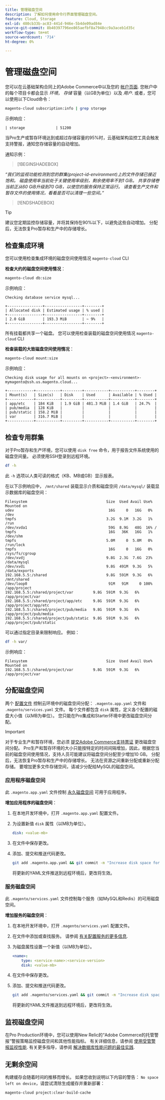 ```yaml
---
title: 管理磁盘空间
description: 了解如何使用命令行界面管理磁盘空间。
feature: Cloud, Storage
exl-id: 480cb33b-ac83-441d-946e-5b4de09ad84e
source-git-commit: 8b40397796ee865aefbf8a7948cc9a3aceb1d35c
workflow-type: tm+mt
source-wordcount: '714'
ht-degree: 0%

---
```


# 管理磁盘空间

您可以在云基础架构合同上的Adobe Commerce中以及您的 [帐户页面](https://accounts.magento.cloud/user). 您帐户中的每个项目卡都会显示 _环境_， _存储_ 容量（以GB为单位）以及 _用户_. 或者，您可以使用以下Cloud命令：

```bash
magento-cloud subscription:info | grep storage
```

示例响应：

```terminal
| storage              | 51200
```

当Pro生产或暂存环境达到或超过存储容量的95%时，云基础架构监控工具会触发支持警报，通知您存储容量的自动增加。

通知示例：

>[!BEGINSHADEBOX]

_“我们的监视功能检测到您的群集(project-id-environment)上的文件存储已接近饱和。 磁盘使用率当前处于关键使用率级别，剩余使用率不到1 GiB。 共享存储卷当前正从60 GiB升级到70 GiB，以使您的服务保持正常运行。 请查看生产文件和暂存文件的使用情况，看看是否可以清理一些空间。”_

>[!ENDSHADEBOX]

>[!TIP]
>
>建议您定期监控存储容量，并将其保持在90%以下，以避免这些自动增加。 分配后，无法恢复Pro暂存和生产中的存储增长。

## 检查集成环境

您可以使用检查集成环境的磁盘空间使用情况 `magento-cloud` CLI

**检查大约的磁盘空间使用情况**：

```bash
magento-cloud db:size
```

示例响应：

```terminal
Checking database service mysql...

+----------------+-----------------+--------+
| Allocated disk | Estimated usage | % used |
+----------------+-----------------+--------+
| 2.0 GiB        | 193.3 MiB       | ~ 9%   |
+----------------+-----------------+--------+
```

所有挂载都共享一个磁盘。 您可以使用检查装载的磁盘空间使用情况 `magento-cloud` CLI

**检查装载的大致磁盘空间使用情况**：

```bash
magento-cloud mount:size
```

示例响应：

```terminal
Checking disk usage for all mounts on <project>-<environment>-mymagento@ssh.us.magento.cloud...

+------------+-----------+---------+-----------+-----------+--------+
| Mount(s)   | Size(s)   | Disk    | Used      | Available | % Used |
+------------+-----------+---------+-----------+-----------+--------+
| app/etc    | 184 KiB   | 1.9 GiB | 481.3 MiB | 1.4 GiB   | 24.7%  |
| pub/media  | 128 KiB   |         |           |           |        |
| pub/static | 158.2 MiB |         |           |           |        |
| var        | 316.7 MiB |         |           |           |        |
+------------+-----------+---------+-----------+-----------+--------+
```

## 检查专用群集

对于Pro暂存和生产环境，您可以使用 `disk free` 命令，用于报告文件系统使用的磁盘空间量。 必须使用SSH登录到远程环境。

```bash
df -h
```

此 `-h` 选项以人类可读的格式（KB、MB或GB）显示报表。

在以下示例响应中， `/mnt/shared` 装载显示介质和磁盘空间 `/data/mysql/` 装载显示数据库的磁盘空间：

```terminal
Filesystem                                    Size  Used Avail Use% Mounted on
udev                                           16G     0   16G   0% /dev
tmpfs                                         3.2G  9.1M  3.2G   1% /run
/dev/xvda1                                     59G  8.9G   48G  16% /
tmpfs                                          16G   36K   16G   1% /dev/shm
tmpfs                                         5.0M     0  5.0M   0% /run/lock
tmpfs                                          16G     0   16G   0% /sys/fs/cgroup
/dev/xvdj                                     9.8G  2.3G  7.6G  23% /data/mysql
/dev/xvdi                                     9.8G  491M  9.3G   5% /data/exports
192.168.5.5:/shared                           9.8G  591M  9.3G   6% /mnt/shared
/dev/loop0                                     91M   91M     0 100% /app/project
192.168.5.5:/shared/project/var         9.8G  591M  9.3G   6% /app/project/var
192.168.5.5:/shared/project/app/etc     9.8G  591M  9.3G   6% /app/project/app/etc
192.168.5.5:/shared/project/pub/media   9.8G  591M  9.3G   6% /app/project/pub/media
192.168.5.5:/shared/project/pub/static  9.8G  591M  9.3G   6% /app/project/pub/static
```

可以通过指定目录来限制响应。 例如：

```bash
df -h var/
```

示例响应：

```terminal
Filesystem                                    Size  Used Avail Use% Mounted on
192.168.5.5:/shared/project/var         9.8G  591M  9.3G   6% /app/project/var
```

## 分配磁盘空间

两个 [配置文件](../environment/overview.md) 控制云环境中的磁盘空间分配： `.magento.app.yaml` 文件和 `.magento/services.yaml` 文件。 每个文件都包含 `disk` 属性，定义各个配置的磁盘大小值（以MB为单位）。 您只能在Pro集成和Starter环境中更改磁盘空间分配。

>[!IMPORTANT]
>
>对于专业生产和暂存环境，您必须 [提交Adobe Commerce支持票证](https://experienceleague.adobe.com/docs/commerce-knowledge-base/kb/help-center-guide/magento-help-center-user-guide.html#submit-ticket) 更改磁盘空间分配。 Pro生产和暂存环境的大小只能按特定的时间间隔增加，因此，根据您当前的磁盘空间使用情况，支持人员可能建议将磁盘空间分配至少增加10 GB。 分配后，无法恢复Pro暂存和生产中的存储增长。 无法在资源之间重新分配或重新分配存储。 要增加更多文件存储空间，请减少分配给MySQL的磁盘空间。

### 应用程序磁盘空间

此 `.magento.app.yaml` 文件控制 [永久磁盘空间](../application/properties.md#disk) 可用于应用程序。

**增加应用程序的磁盘空间**：

1. 在本地开发环境中，打开 `.magento.app.yaml` 配置文件。

1. 为设置新值 `disk` 属性（以MB为单位）。

   ```yaml
   disk: <value-mb>
   ```

1. 在文件中保存更改。

1. 添加、提交和推送代码更改。

   ```bash
   git add .magento.app.yaml && git commit -m "Increase disk space for application" && git push origin <branch-name>
   ```

   将更新的YAML文件推送到远程环境后，更改将生效。

### 服务磁盘空间

此 `.magento/services.yaml` 文件控制每个服务（如MySQL和Redis）的可用磁盘空间。

**增加服务的磁盘空间**：

1. 在本地开发环境中，打开 `.magento/services.yaml` 配置文件。

1. 在文件中添加或查找服务。 请参阅 [有关配置服务的更多信息](../services/services-yaml.md).

1. 为磁盘属性设置一个新值（以MB为单位）。

   ```yaml
   <name>:
       type: <service-name>:<service-version>
       disk: <value-mb>
   ```

1. 在文件中保存更改。

1. 添加、提交和推送代码更改。

   ```bash
   git add .magento/services.yaml && git commit -m "Increase disk space for service" && git push origin <branch-name>
   ```

   将更新的YAML文件推送到远程环境后，更改将生效。

## 监视磁盘空间

在Pro Production环境中，您可以使用New Relic的“Adobe Commerce的托管警报”警报策略监控磁盘空间和其他性能指标。 有关详细信息，请参阅 [使用受管警报监视性能](../monitor/investigate-performance.md#monitor-performance-with-managed-alerts). 有关更多指导，请参阅 [解决数据库性能问题的最佳实践](https://experienceleague.adobe.com/docs/commerce-operations/implementation-playbook/best-practices/maintenance/resolve-database-performance-issues.html).

## 无剩余空间

构建缓存会随着时间的推移而增长。 如果您收到说明以下内容的警告： `No space left on device`，请尝试清除生成缓存并重新部署：

```bash
magento-cloud project:clear-build-cache
```
